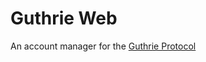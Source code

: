 # Guthrie Web 

An account manager for the [Guthrie Protocol](https://github.com/FoxMoss/guthrie/)

